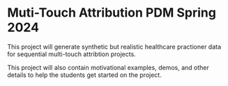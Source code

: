 # Muti-Touch Attribution PDM Spring 2024

This project will generate synthetic but realistic healthcare practioner data for sequential multi-touch attribtion projects.

This project will also contain motivational examples, demos, and other details to help the students get started on the project.
